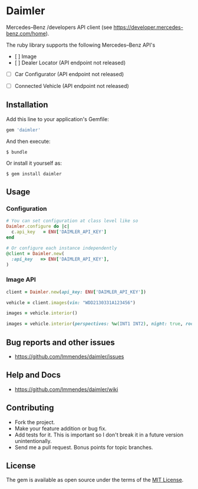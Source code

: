 # Daimler

Mercedes–Benz /developers API client (see https://developer.mercedes-benz.com/home).

The ruby library supports the following Mercedes–Benz API's

- [ ] Image
- [ ] Dealer Locator (API endpoint not released)
- [ ] Car Configurator (API endpoint not released)
- [ ] Connected Vehicle (API endpoint not released)


## Installation

Add this line to your application's Gemfile:

```ruby
gem 'daimler'
```

And then execute:

    $ bundle

Or install it yourself as:

    $ gem install daimler

## Usage

### Configuration

```ruby
# You can set configuration at class level like so
Daimler.configure do |c|
  c.api_key   = ENV['DAIMLER_API_KEY']
end

# Or configure each instance independently
@client = Daimler.new(
  :api_key   => ENV['DAIMLER_API_KEY'],
)
```

### Image API

```ruby
client = Daimler.new(api_key: ENV['DAIMLER_API_KEY'])

vehicle = client.images(vin: "WDD2130331A123456")

images = vehicle.interior()

images = vehicle.interior(perspectives: %w(INT1 INT2), night: true, roof_open: true)
```

## Bug reports and other issues

* https://github.com/lmmendes/daimler/issues

## Help and Docs

* https://github.com/lmmendes/daimler/wiki

## Contributing

* Fork the project.
* Make your feature addition or bug fix.
* Add tests for it. This is important so I don't break it in a future version unintentionally.
* Send me a pull request. Bonus points for topic branches.

## License

The gem is available as open source under the terms of the [MIT License](http://opensource.org/licenses/MIT).
